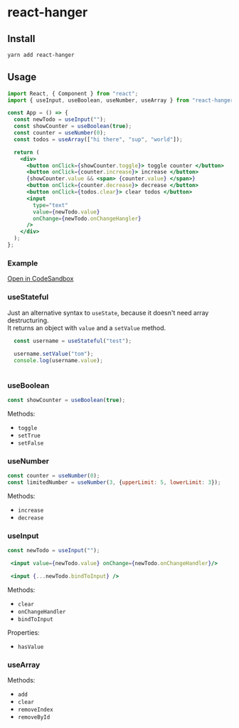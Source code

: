 # react-hanger

## Install

```bash
yarn add react-hanger
```

## Usage

```jsx
import React, { Component } from "react";
import { useInput, useBoolean, useNumber, useArray } from "react-hanger";

const App = () => {
  const newTodo = useInput("");
  const showCounter = useBoolean(true);
  const counter = useNumber(0);
  const todos = useArray(["hi there", "sup", "world"]);

  return (
    <div>
      <button onClick={showCounter.toggle}> toggle counter </button>
      <button onClick={counter.increase}> increase </button>
      {showCounter.value && <span> {counter.value} </span>}
      <button onClick={counter.decrease}> decrease </button>
      <button onClick={todos.clear}> clear todos </button>
      <input
        type="text"
        value={newTodo.value}
        onChange={newTodo.onChangeHangler}
      />
    </div>
  );
};
```

### Example

[Open in CodeSandbox](https://codesandbox.io/s/44m70xm70)

### useStateful
Just an alternative syntax to `useState`, because it doesn't need array destructuring.  
It returns an object with `value` and a `setValue` method.

```jsx 
  const username = useStateful("test");
  
  username.setValue("tom");
  console.log(username.value);
  
```

### useBoolean

```jsx
const showCounter = useBoolean(true);
```

Methods: 
- `toggle`
- `setTrue`
- `setFalse`

### useNumber

```jsx
const counter = useNumber(0);
const limitedNumber = useNumber(3, {upperLimit: 5, lowerLimit: 3});
```

Methods:
- `increase`
- `decrease`

### useInput

```jsx
const newTodo = useInput("");
```

```jsx
 <input value={newTodo.value} onChange={newTodo.onChangeHandler}/>
```

```jsx
 <input {...newTodo.bindToInput} />
```

Methods:
- `clear`
- `onChangeHandler`
- `bindToInput`

Properties:
- `hasValue`

### useArray

Methods:

- `add`
- `clear`
- `removeIndex`
- `removeById`

